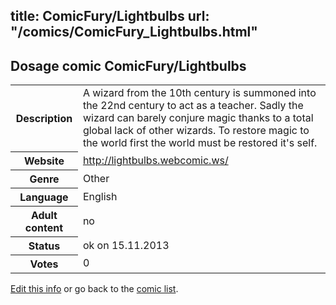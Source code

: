 title: ComicFury/Lightbulbs
url: "/comics/ComicFury_Lightbulbs.html"
---
Dosage comic ComicFury/Lightbulbs
-----------------------------------------

<p id="msg"></p>
<script type="text/javascript">
if (window.location.search === '?edit_info_mail=sent_ok') {
  var elem = document.getElementById("msg");
  elem.innerHTML = 'Edited information sucessfully sent for review, which is usually done daily. Thanks!';
  elem.className = 'ok';
}
</script>
<table class="comicinfo">
<tr>
<th>Description</th><td>A wizard from the 10th century is summoned into the 22nd century to act as a teacher. Sadly the wizard can barely conjure magic thanks to a total global lack of other wizards. To restore magic to the world first the world must be restored it's self.</td>
</tr>
<tr>
<th>Website</th><td><a href="http://lightbulbs.webcomic.ws/">http://lightbulbs.webcomic.ws/</a></td>
</tr>
<tr>
<th>Genre</th><td>Other</td>
</tr>
<tr>
<th>Language</th><td>English</td>
</tr>
<tr>
<th>Adult content</th><td>no</td>
</tr>
<tr>
<th>Status</th><td>ok on 15.11.2013</td>
</tr>
<tr>
<th>Votes</th><td>0</td>
</tr>
</table>

[Edit this info](ComicFury_Lightbulbs_edit.html) or go back to the [comic list](../comic-index.html).
